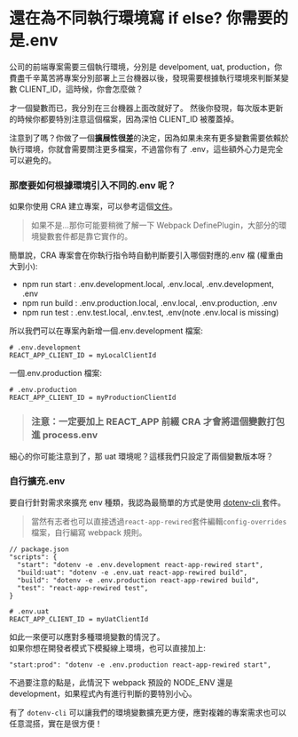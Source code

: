 # 還在為不同執行環境寫 if else? 你需要的是.env

公司的前端專案需要三個執行環境，分別是 develpoment, uat, production，你費盡千辛萬苦將專案分別部署上三台機器以後，發現需要根據執行環境來判斷某變數 CLIENT_ID，這時候，你會怎麼做？

才一個變數而已，我分別在三台機器上面改就好了。
然後你發現，每次版本更新的時候你都要特別注意這個檔案，因為深怕 CLIENT_ID 被覆蓋掉。

注意到了嗎？你做了一個**擴展性很差**的決定，因為如果未來有更多變數需要依賴於執行環境，你就會需要關注更多檔案，不過當你有了 .env，這些額外心力是完全可以避免的。

### 那麼要如何根據環境引入不同的.env 呢？

如果你使用 CRA 建立專案，可以參考這個[文件](https://create-react-app.dev/docs/adding-custom-environment-variables/#what-other-env-files-can-be-used)。

> 如果不是...那你可能要稍微了解一下 Webpack DefinePlugin，大部分的環境變數套件都是靠它實作的。

簡單說，CRA 專案會在你執行指令時自動判斷要引入哪個對應的.env 檔 (權重由大到小):

- npm run start : .env.development.local, .env.local, .env.development, .env
- npm run build : .env.production.local, .env.local, .env.production, .env
- npm run test : .env.test.local, .env.test, .env(note .env.local is missing)

所以我們可以在專案內新增一個.env.development 檔案:

```
# .env.development
REACT_APP_CLIENT_ID = myLocalClientId
```

一個.env.production 檔案:

```
# .env.production
REACT_APP_CLIENT_ID = myProductionClientId
```

> ### 注意：一定要加上 REACT_APP 前綴 CRA 才會將這個變數打包進 process.env

細心的你可能注意到了，那 uat 環境呢？這樣我們只設定了兩個變數版本呀？

### 自行擴充.env

要自行針對需求來擴充 env 種類，我認為最簡單的方式是使用 [dotenv-cli
](https://www.npmjs.com/package/dotenv-cli) 套件。

> 當然有志者也可以直接透過`react-app-rewired`套件編輯`config-overrides`檔案，自行編寫 webpack 規則。

```
// package.json
"scripts": {
  "start": "dotenv -e .env.development react-app-rewired start",
  "build:uat": "dotenv -e .env.uat react-app-rewired build",
  "build": "dotenv -e .env.production react-app-rewired build",
  "test": "react-app-rewired test",
}
```

```
# .env.uat
REACT_APP_CLIENT_ID = myUatClientId
```

如此一來便可以應對多種環境變數的情況了。<br>
如果你想在開發者模式下模擬線上環境，也可以直接加上:<br>

```
"start:prod": "dotenv -e .env.production react-app-rewired start",
```

不過要注意的點是，此情況下 webpack 預設的 NODE_ENV 還是 development，如果程式內有進行判斷的要特別小心。

有了 `dotenv-cli` 可以讓我們的環境變數擴充更方便，應對複雜的專案需求也可以任意混搭，實在是很方便！
